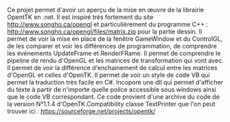 Ce projet permet d'avoir un aperçu de la mise en œuvre de la librairie OpentTK en .net. Il est inspiré très fortement du site http://www.songho.ca/opengl et particulièrement du programme C++ : http://www.songho.ca/opengl/files/matrix.zip pour la partie dessin. Il permet de voir la mise en place de la fenêtre GameWindow et du ControlGL, de les comparer et voir les différences de programmation, de comprendre les événements UpdateFrame et RenderFRame. Il permet de comprendre le pipeline de rendu d'OpenGL et les matrices de transformation qui vont avec. Il permet de voir la différence d'enchainement de calcul entre les matrices d'OpenGL et celles d'OpenTK. Il permet de voir un style de code VB qui permet la traduction très facile en C#. Incopore une dll qui permet d'afficher du texte à partir de n'importe quelle police accessible sous windows ainsi que le code VB correspondant. Ce code provient d'une archive du code de la version N°1.1.4 d'OpenTK.Compatibility classe TextPrinter que l'on peut trouver ici : https://sourceforge.net/projects/opentk/
